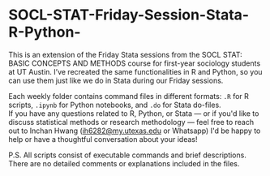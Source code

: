 # SOCL-STAT-Friday-Session-Stata-R-Python-
This is an extension of the Friday Stata sessions from the SOCL STAT: BASIC CONCEPTS AND METHODS course for first-year sociology students at UT Austin. I’ve recreated the same functionalities in R and Python, so you can use them just like we do in Stata during our Friday sessions.

Each weekly folder contains command files in different formats: `.R` for R scripts, `.ipynb` for Python notebooks, and `.do` for Stata do-files.  
If you have any questions related to R, Python, or Stata — or if you'd like to discuss statistical methods or research methodology — feel free to reach out to Inchan Hwang (ih6282@my.utexas.edu or Whatsapp)
I'd be happy to help or have a thoughtful conversation about your ideas!

P.S. All scripts consist of executable commands and brief descriptions.  
There are no detailed comments or explanations included in the files.

